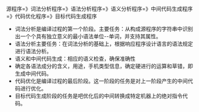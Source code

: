 源程序=》词法分析程序=》语法分析程序=》语义分析程序=》中间代码生成程序=》代码优化程序=》目标代码生成程序



- 词法分析是编译过程的第一个阶段。主要任务：从构成源程序的字符串中识别出一个个具有独立意义的最小语法单位--单词，并支持其属性。
- 语法分析主要任务：在词法分析的基础上，根据响应程序设计语言的语法规定进行语法分析。
- 语义和中间代码生成：相应的语义检查，确保准确性
- 确定各语法成分的含义，用途，手机类型信息，确定硬进行的运算和草错，即生成中间代码。
- 代码优化是编译过程的最后阶段。这一阶段的任务是对上一阶段产生的中间代码进行优化。
- 目标代码生成阶段的任务是吧优化后的中间转换成特定机器上的绝对指令代码。